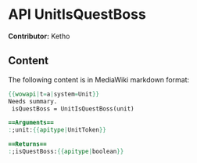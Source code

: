 # API UnitIsQuestBoss

**Contributor:** Ketho

## Content

The following content is in MediaWiki markdown format:

```mediawiki
{{wowapi|t=a|system=Unit}}
Needs summary.
 isQuestBoss = UnitIsQuestBoss(unit)

==Arguments==
:;unit:{{apitype|UnitToken}}

==Returns==
:;isQuestBoss:{{apitype|boolean}}
```
